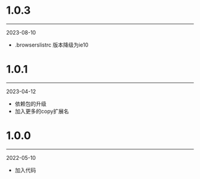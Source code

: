 # 1.0.3

***

2023-08-10

* .browserslistrc 版本降级为ie10

# 1.0.1

***

2023-04-12

* 依赖包的升级
* 加入更多的copy扩展名

# 1.0.0

***

2022-05-10

* 加入代码
